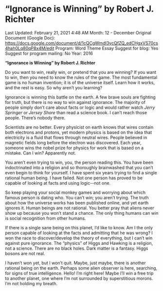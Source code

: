 # “Ignorance is Winning” by Robert J. Richter

Last Updated: February 21, 2021 4:48 AM
Month: 12 - December
Original Document (Google Doc): https://docs.google.com/document/d/1cQCgWmdI3ycQfZQ_edCHgxVS70cs4hah0Lq80qP8x4M/edit
Program: Word Theme Essay
Suggest for blog: Yes
Suggest for program mailing: No
Year: 2016

**“Ignorance is Winning” by Robert J. Richter**

Do you want to win, really win, or pretend that you are winning? If you want to win, then you need to know the rules of the game. The most fundamental game is no human invention; it is of the universe itself. Learn how it works, and the rest is easy. So why aren’t you learning?

Ignorance is winning this battle on the earth. A few brave souls are fighting for truth, but there is no way to win against ignorance. The majority of people simply don’t care about facts or logic and would rather watch *Jerry Springer* or *Jersey Shore* than read a science book. I can’t reach those people. There’s nobody there.

Scientists are no better. Every physicist on earth knows that wires contain both electrons and protons, yet modern physics is based on the idea that electricity is a fluid that flows through neutral wires. People believed in magnetic fields long before the electron was discovered. Each year, someone wins the nobel prize for physics for work that is based on a mistake. Can I win? Apparently not.

You aren’t even trying to win, you, the person reading this. You have been indoctrinated into a religion and so thoroughly brainwashed that you can’t even begin to think for yourself. I have spent six years trying to find a single rational human being. I have failed. Not one person has proved to be capable of looking at facts and using logic--not one.

So keep playing your social monkey games and worrying about which famous person is dating who. You can’t win; you aren’t trying. The truth about how the universe works has been published online, and yet earth ignores it. Human beings are not rational. You better pray that aliens never show up because you won’t stand a chance. The only thing humans can win is social recognition from other humans.

If there is a single sane being on this planet, I’d like to know. Am I the only person capable of looking at the facts and admitting that he was wrong? I won the race to discover/develop the theory of everything, but I can’t win against pure ignorance. The “physics” of Higgs and Hawking is a religion, not a science. There are no black holes. Dark matter is a fantasy. Higgs bosons are not real.

I haven’t won yet, but I won’t quit. Maybe, just maybe, there is another rational being on the earth. Perhaps some alien observer is here, searching, for signs of true intelligence. Hello! I’m right here! Maybe I’ll win a free trip to another planet, one where I’m not surrounded by superstitious morons. I’m not holding my breath.